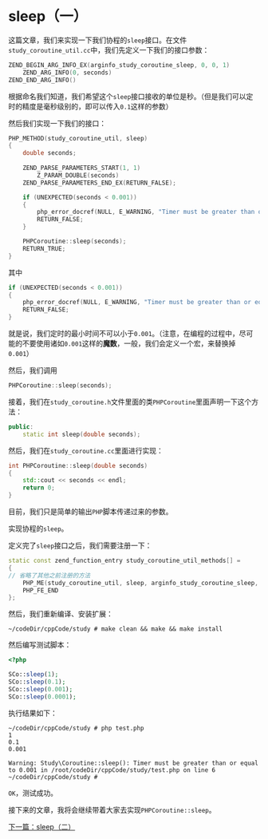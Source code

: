 # sleep（一）

这篇文章，我们来实现一下我们协程的`sleep`接口。在文件`study_coroutine_util.cc`中，我们先定义一下我们的接口参数：

```cpp
ZEND_BEGIN_ARG_INFO_EX(arginfo_study_coroutine_sleep, 0, 0, 1)
    ZEND_ARG_INFO(0, seconds)
ZEND_END_ARG_INFO()
```

根据命名我们知道，我们希望这个`sleep`接口接收的单位是秒。（但是我们可以定时的精度是毫秒级别的，即可以传入`0.1`这样的参数）

然后我们实现一下我们的接口：

```cpp
PHP_METHOD(study_coroutine_util, sleep)
{
    double seconds;
    
    ZEND_PARSE_PARAMETERS_START(1, 1)
        Z_PARAM_DOUBLE(seconds)
    ZEND_PARSE_PARAMETERS_END_EX(RETURN_FALSE);

    if (UNEXPECTED(seconds < 0.001))
    {
        php_error_docref(NULL, E_WARNING, "Timer must be greater than or equal to 0.001");
        RETURN_FALSE;
    }

    PHPCoroutine::sleep(seconds);
    RETURN_TRUE;
}
```

其中

```cpp
if (UNEXPECTED(seconds < 0.001))
{
    php_error_docref(NULL, E_WARNING, "Timer must be greater than or equal to 0.001");
  	RETURN_FALSE;
}
```

就是说，我们定时的最小时间不可以小于`0.001`。（注意，在编程的过程中，尽可能的不要使用诸如`0.001`这样的**魔数**，一般，我们会定义一个宏，来替换掉`0.001`）

然后，我们调用

```cpp
PHPCoroutine::sleep(seconds);
```

接着，我们在`study_coroutine.h`文件里面的类`PHPCoroutine`里面声明一下这个方法：

```cpp
public:
    static int sleep(double seconds);
```

然后，我们在`study_coroutine.cc`里面进行实现：

```cpp
int PHPCoroutine::sleep(double seconds)
{
    std::cout << seconds << endl;
    return 0;
}
```

目前，我们只是简单的输出`PHP`脚本传递过来的参数。

实现协程的`sleep`。

定义完了`sleep`接口之后，我们需要注册一下：

```cpp
static const zend_function_entry study_coroutine_util_methods[] =
{
// 省略了其他之前注册的方法
    PHP_ME(study_coroutine_util, sleep, arginfo_study_coroutine_sleep, ZEND_ACC_PUBLIC | ZEND_ACC_STATIC)
    PHP_FE_END
};
```

然后，我们重新编译、安装扩展：

```shell
~/codeDir/cppCode/study # make clean && make && make install
```

然后编写测试脚本：

```php
<?php

SCo::sleep(1);
SCo::sleep(0.1);
SCo::sleep(0.001);
SCo::sleep(0.0001);
```

执行结果如下：

```shell
~/codeDir/cppCode/study # php test.php 
1
0.1
0.001

Warning: Study\Coroutine::sleep(): Timer must be greater than or equal to 0.001 in /root/codeDir/cppCode/study/test.php on line 6
~/codeDir/cppCode/study # 
```

`OK`，测试成功。

接下来的文章，我将会继续带着大家去实现`PHPCoroutine::sleep`。

[下一篇：sleep（二）](./《PHP扩展开发》-协程-sleep（二）.md)

